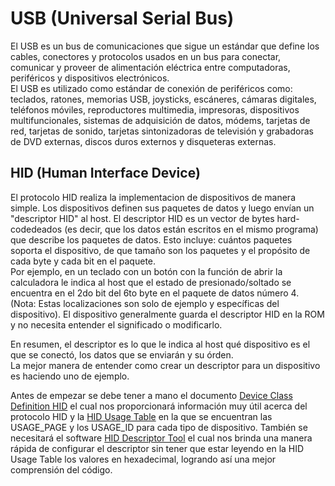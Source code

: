 # USB (Universal Serial Bus)

El USB es un bus de comunicaciones que sigue un estándar que define los cables, conectores y protocolos usados en un bus para conectar, comunicar y proveer de alimentación eléctrica entre computadoras, periféricos y dispositivos electrónicos.  
El USB es utilizado como estándar de conexión de periféricos como: teclados, ratones, memorias USB, joysticks, escáneres, cámaras digitales, teléfonos móviles, reproductores multimedia, impresoras, dispositivos multifuncionales, sistemas de adquisición de datos, módems, tarjetas de red, tarjetas de sonido, tarjetas sintonizadoras de televisión y grabadoras de DVD externas, discos duros externos y disqueteras externas.

## HID (Human Interface Device)
El protocolo HID realiza la implementacion de dispositivos de manera simple. Los dispositivos definen sus paquetes de datos y luego envían un "descriptor HID" al host. El descriptor HID es un vector de bytes hard-codedeados (es decir, que los datos están escritos en el mismo programa) que describe los paquetes de datos. Esto incluye: cuántos paquetes soporta el dispositivo, de que tamaño son los paquetes y el propósito de cada byte y cada bit en el paquete.  
Por ejemplo, en un teclado con un botón con la función de abrir la calculadora le indica al host que el estado de presionado/soltado se encuentra en el 2do bit del 6to byte en el paquete de datos número 4. (Nota: Estas localizaciones son solo de ejemplo y específicas del dispositivo). El dispositivo generalmente guarda el descriptor HID en la ROM y no necesita entender el significado o modificarlo.  

En resumen, el descriptor es lo que le indica al host qué dispositivo es el que se conectó, los datos que se enviarán y su órden.  
La mejor manera de entender como crear un descriptor para un dispositivo es haciendo uno de ejemplo.  

Antes de empezar se debe tener a mano el documento [Device Class Definition HID](http://www.usb.org/developers/hidpage/HID1_11.pdf) el cual nos proporcionará información muy útil acerca del protocolo HID y la [HID Usage Table](http://www.usb.org/developers/hidpage/Hut1_12v2.pdf) en la que se encuentran las USAGE_PAGE y los USAGE_ID para cada tipo de dispositivo.
También se necesitará el software [HID Descriptor Tool](http://www.usb.org/developers/hidpage/dt2_4.zip) el cual nos brinda una manera rápida de configurar el descriptor sin tener que estar leyendo en la HID Usage Table los valores en hexadecimal, logrando así una mejor comprensión del código.

